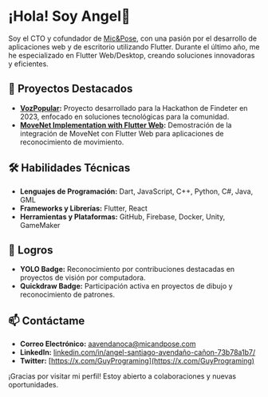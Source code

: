 # ¡Hola! Soy Angel👋

Soy el CTO y cofundador de [Mic&Pose](https://github.com/Mic-Pose), con una pasión por el desarrollo de aplicaciones web y de escritorio utilizando Flutter. Durante el último año, me he especializado en Flutter Web/Desktop, creando soluciones innovadoras y eficientes.

## 🚀 Proyectos Destacados

- **[VozPopular](https://github.com/MyNameIsDotPy/VozPopular):** Proyecto desarrollado para la Hackathon de Findeter en 2023, enfocado en soluciones tecnológicas para la comunidad.
- **[MoveNet Implementation with Flutter Web](https://github.com/MyNameIsDotPy/MoveNet-Implementation-with-Flutter-Web):** Demostración de la integración de MoveNet con Flutter Web para aplicaciones de reconocimiento de movimiento.

## 🛠️ Habilidades Técnicas

- **Lenguajes de Programación:** Dart, JavaScript, C++, Python, C#, Java, GML
- **Frameworks y Librerías:** Flutter, React
- **Herramientas y Plataformas:** GitHub, Firebase, Docker, Unity, GameMaker

## 🎯 Logros

- **YOLO Badge:** Reconocimiento por contribuciones destacadas en proyectos de visión por computadora.
- **Quickdraw Badge:** Participación activa en proyectos de dibujo y reconocimiento de patrones.

## 📫 Contáctame

- **Correo Electrónico:** [aavendanoca@micandpose.com](mailto:aavendanoca@micandpose.com)
- **LinkedIn:** [linkedin.com/in/angel-santiago-avendaño-cañon-73b78a1b7/](https://www.linkedin.com/in/angel-santiago-avenda%C3%B1o-ca%C3%B1on-73b78a1b7/)
- **Twitter:** [https://x.com/GuyPrograming](https://x.com/GuyPrograming)

¡Gracias por visitar mi perfil! Estoy abierto a colaboraciones y nuevas oportunidades.
